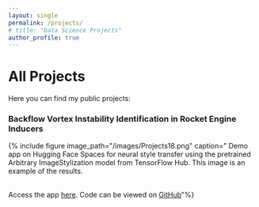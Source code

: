 ```yaml
---
layout: single
permalink: /projects/
# title: "Data Science Projects"
author_profile: true
---
```


<!-- link for all embedded things: https://mmistakes.github.io/minimal-mistakes/docs/helpers/ -->

# All Projects

Here you can find my public projects:

### Backflow Vortex Instability Identification in Rocket Engine Inducers

{% include figure image_path="/images/Projects18.png" caption="
Demo app on Hugging Face Spaces for neural style transfer using the pretrained Arbitrary ImageStylization model from TensorFlow Hub. This image is an example of the results.<br/><br/>

Access the app [here](https://huggingface.co/spaces/luca-martial/neural-style-transfer). Code can be viewed on [GitHub](https://github.com/luca-martial/entity-normalization-engine)"%}
